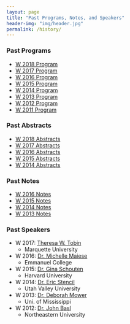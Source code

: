 ```yaml
---
layout: page
title: "Past Programs, Notes, and Speakers"
header-img: "img/header.jpg"
permalink: /history/
---
```


<div class="container">
  <div class="row">
    <div class="col-md-3 col-sm-6 col-xs-12">
      <div class="post-list-box">
        <h3 class="post-list-header">Past Programs</h3>
        <ul class="post-list">
          <li class="text-small"><a href="{{ site.baseurl }}/docs/2018-program.pdf">W 2018 Program</a></li>
          <li class="text-small"><a href="{{ site.baseurl }}/docs/2017-program.pdf">W 2017 Program</a></li>
          <li class="text-small"><a href="{{ site.baseurl }}/docs/2016-program.pdf">W 2016 Program</a></li>
          <li class="text-small"><a href="{{ site.baseurl }}/docs/2015-program.pdf">W 2015 Program</a></li>
          <li class="text-small"><a href="{{ site.baseurl }}/docs/2014-program.pdf">W 2014 Program</a></li>
          <li class="text-small"><a href="{{ site.baseurl }}/docs/2013-program.pdf">W 2013 Program</a></li>
          <li class="text-small"><a href="{{ site.baseurl }}/docs/2012-program.pdf">W 2012 Program</a></li>
          <li class="text-small"><a href="{{ site.baseurl }}/docs/2011-program.pdf">W 2011 Program</a></li>
        </ul>
      </div>
    </div>
    <div class="col-md-3 col-sm-6 col-xs-12">
      <div class="post-list-box">
        <h3 class="post-list-header">Past Abstracts</h3>
        <ul class="post-list">
          <li class="text-small"><a href="{{ site.baseurl }}/docs/2018-abstracts.pdf">W 2018 Abstracts</a></li>
          <li class="text-small"><a href="{{ site.baseurl }}/docs/2017-abstracts.pdf">W 2017 Abstracts</a></li>
          <li class="text-small"><a href="{{ site.baseurl }}/docs/2016-abstracts.pdf">W 2016 Abstracts</a></li>
          <li class="text-small"><a href="{{ site.baseurl }}/docs/2015-abstracts.pdf">W 2015 Abstracts</a></li>
          <li class="text-small"><a href="{{ site.baseurl }}/docs/2014-abstracts.pdf">W 2014 Abstracts</a></li>
        </ul>
      </div>
    </div>
    <div class="col-md-3 col-sm-6 col-xs-12">
      <div class="post-list-box">
        <h3 class="post-list-header">Past Notes</h3>
        <ul class="post-list">
          <li class="text-small"><a href="{{ site.baseurl }}/docs/2016-notes.pdf">W 2016 Notes</a></li>
          <li class="text-small"><a href="{{ site.baseurl }}/docs/2015-notes.pdf">W 2015 Notes</a></li>
          <li class="text-small"><a href="{{ site.baseurl }}/docs/2014-notes.pdf">W 2014 Notes</a></li>
          <li class="text-small"><a href="{{ site.baseurl }}/docs/2013-notes.pdf">W 2013 Notes</a></li>
        </ul>
      </div>
    </div>
  </div>
  <div class="row">
    <div class="col-md-3 col-sm-6 col-xs-12">
      <div class="post-list-box">
        <h3 class="post-list-header">Past Speakers</h3>
        <ul class="post-list">
          <li class="text-small">W 2017: <a href="http://www.marquette.edu/phil/faculty_tobin.shtml">Theresa W. Tobin</a>
            <ul class="university">
              <li>Marquette University</li>
            </ul>
          </li>
          <li class="text-small">W 2016: <a href="http://www.emmanuel.edu/academics/our-faculty/michelle-maiese.html">Dr. Michelle Maiese</a>
            <ul class="university">
              <li>Emmanuel College</li>
            </ul>
          </li>
          <li class="text-small">W 2015: <a href="http://www.ginaschouten.com/">Dr. Gina Schouten</a>
            <ul class="university">
              <li>Harvard University</li>
            </ul>
          </li>
          <li class="text-small">W 2014: <a href="https://ericstencil.wordpress.com/">Dr. Eric Stencil</a>
            <ul class="university">
              <li>Utah Valley University</li>
            </ul>
          </li>
          <li class="text-small">W 2013: <a href="http://philosophy.olemiss.edu/deborah-mower/">Dr. Deborah Mower</a>
            <ul class="university">
              <li>Uni. of Mississippi</li>
            </ul>
          </li>
          <li class="text-small">W 2012: <a href="https://www.northeastern.edu/cssh/faculty/john-basl">Dr. John Basl</a>
            <ul class="university">
              <li>Northeastern University</li>
            </ul>
          </li>
        </ul>
      </div>
    </div>
  </div>
</div>
